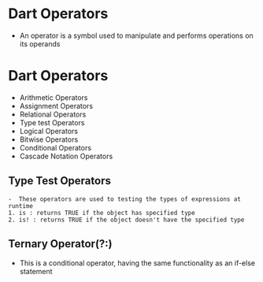 # Dart Operators
-   An operator is a symbol used to manipulate and performs operations on its operands

# Dart Operators
-   Arithmetic Operators
-   Assignment Operators
-   Relational Operators
-   Type test Operators
-   Logical Operators
-   Bitwise Operators
-   Conditional Operators
-   Cascade Notation Operators

## Type Test Operators
    -  These operators are used to testing the types of expressions at runtime
    1. is : returns TRUE if the object has specified type
    2. is! : returns TRUE if the object doesn't have the specified type

## Ternary Operator(?:)
-   This is a conditional operator, having the same functionality as an if-else statement
